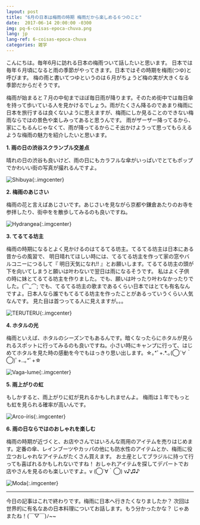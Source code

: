 ```yaml
---
layout: post
title: "6月の日本は梅雨の時期 梅雨だから楽しめる６つのこと"
date:  2017-06-14 20:00:00 -0300
img: pq-6-coisas-epoca-chuva.png
lang: jp
lang-ref: 6-coisas-epoca-chuva
categories: 雑学
---
```


こんにちは。毎年6月に訪れる日本の梅雨ついて話したいと思います。
日本では毎年６月頃になると雨の季節がやってきます。日本ではその時期を梅雨(つゆ)と呼びます。
梅の雨と書いてつゆというのは６月がちょうど梅の実が大きくなる季節だからだそうです。

梅雨が始まると７月の中旬までほぼ毎日雨が降ります。そのため街中では毎日傘を持って歩いている人を見かけるでしょう。雨がたくさん降るのであまり梅雨に日本を旅行するは良くないように思えますが、梅雨にしか見ることのできない梅雨ならではの景色や楽しみってあると思うんです。
雨がザーザー降ってるから、家にこもるんじゃなくて、雨が降ってるからこそ出かけようって思ってもらえるような梅雨の魅力を紹介したいと思います。

**1. 雨の日の渋谷スクランブル交差点**

晴れの日の渋谷も良いけど、雨の日にもカラフルな傘がいっぱいでとてもポップでかわいい街の写真が撮れるんですよ。

![Shibuya]({{site.baseurl}}/images/6-coisas-epoca-chuva-1.png){:.imgcenter}

**2. 梅雨のあじさい**

梅雨の花と言えばあじさいです。あじさいを見ながら京都や鎌倉あたりのお寺を参拝したり、街中をを散歩してみるのも良いですね。

![Hydrangea]({{site.baseurl}}/images/6-coisas-epoca-chuva-2.png){:.imgcenter}

**3. てるてる坊主**

梅雨の時期になるとよく見かけるのはてるてる坊主。てるてる坊主は日本にある昔からの風習で、
明日晴れてほしい時には、てるてる坊主を作って家の窓やバルコニーにつるして『 明日天気になれ!! 』とお願いします。てるてる坊主の頭が下を向いてしまうと願いは叶わないで翌日は雨になるそうです。
私はよく子供の時に妹とてるてる坊主を作りました。でも、願いは叶ったり叶わなかったりでした。(⌒\_⌒;
でも、てるてる坊主の歌まであるくらい日本ではとても有名なんですよ。日本人なら誰でもてるてる坊主を作ったことがあるっていうくらい人気なんです。 見た目は首つってる人に見えますが。。。

![TERUTERU]({{site.baseurl}}/images/6-coisas-epoca-chuva-3.png){:.imgcenter}

**4. ホタルの光**

梅雨といえば、ホタルのシーズンでもあるんです。暗くなったらにホタルが見られるスポットに行ってみるのも良いですね。小さい時にキャンプに行って、はじめてホタルを見た時の感動を今でもはっきり思い出します。☆｡\*ﾟ+.\*.｡(◯´∀｀◯)ﾟ+..｡\*ﾟ+☆

![Vaga-lume]({{site.baseurl}}/images/6-coisas-epoca-chuva-4.png){:.imgcenter}

**5. 雨上がりの虹**

もしかすると、雨上がりに虹が見れるかもしれませんよ。
梅雨は１年でもっとも虹を見られる確率が高いんです。

![Arco-íris]({{site.baseurl}}/images/6-coisas-epoca-chuva-5.png){:.imgcenter}

**6. 雨の日ならではのおしゃれを楽しむ**

梅雨の時期が近づくと、お店やさんではいろんな雨用のアイテムを売りはじめます。定番の傘、レインブーツやカッパの他にも防水性のアイテムとか、梅雨に役立つおしゃれなアイテムがたくさん買えます。
お土産としてブラジルに持って行っても喜ばれるかもしれないですね！
おしゃれアイテムを探してデパートでお店やさんを見るのも楽しいですよ。v (◯´∀｀◯) v♪♫♪

![Moda]({{site.baseurl}}/images/6-coisas-epoca-chuva-6.png){:.imgcenter}

---

今日の記事はこれで終わりです。梅雨に日本へ行きたくなりましたか？
次回は世界的に有名なあの日本料理についてお話します。もう分かったかな？ じゃあまたね！(￣▽￣)ﾉ~~
